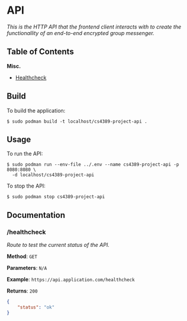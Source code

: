 # API

*This is the HTTP API that the frontend client interacts with to create the
functionallity of an end-to-end encrypted group messenger.*

## Table of Contents

**Misc.**

- [Healthcheck](#healthcheck)

## Build

To build the application:

```
$ sudo podman build -t localhost/cs4389-project-api .
```

## Usage

To run the API:

```
$ sudo podman run --env-file ../.env --name cs4389-project-api -p 8080:8080 \
  -d localhost/cs4389-project-api
```

To stop the API:

```
$ sudo podman stop cs4389-project-api
```

## Documentation

### /healthcheck

*Route to test the current status of the API.*

**Method**: `GET`

**Parameters**: `N/A`

**Example**: `https://api.application.com/healthcheck`

**Returns**: `200`

```JSON
{
    "status": "ok"
}
```

